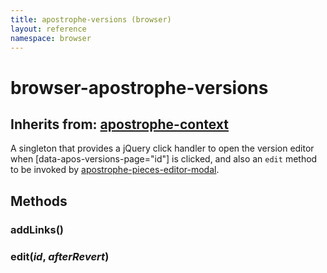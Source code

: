 ```yaml
---
title: apostrophe-versions (browser)
layout: reference
namespace: browser
---
```


# browser-apostrophe-versions

## Inherits from: [apostrophe-context](https://github.com/apostrophecms/apostrophe-documentation/tree/e71017392b54a258d8d72811456c862139150a96/modules/apostrophe-utils/browser-apostrophe-context.html)

A singleton that provides a jQuery click handler to open the version editor when \[data-apos-versions-page="id"\] is clicked, and also an `edit` method to be invoked by [apostrophe-pieces-editor-modal](https://github.com/apostrophecms/apostrophe-documentation/tree/e71017392b54a258d8d72811456c862139150a96/modules/apostrophe-pieces/browser-apostrophe-pieces-editor-modal.html).

## Methods

### addLinks\(\)

### edit\(_id_, _afterRevert_\)

